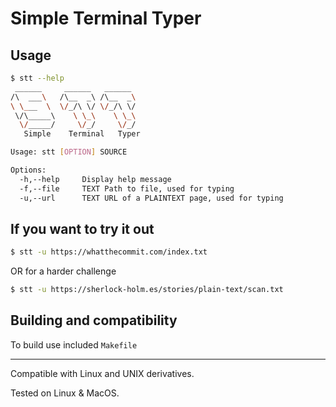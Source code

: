 # Simple Terminal Typer

## Usage

```sh
$ stt --help
 ______     ______   ______
/\  ___\   /\__  _\ /\__  _\
\ \___  \  \/_/\ \/ \/_/\ \/
 \/\_____\    \ \_\    \ \_\
  \/_____/     \/_/     \/_/
   Simple    Terminal   Typer

Usage: stt [OPTION] SOURCE

Options:
  -h,--help     Display help message
  -f,--file     TEXT Path to file, used for typing
  -u,--url      TEXT URL of a PLAINTEXT page, used for typing
```

## If you want to try it out

```sh
$ stt -u https://whatthecommit.com/index.txt
```

OR for a harder challenge

```sh
$ stt -u https://sherlock-holm.es/stories/plain-text/scan.txt
```

## Building and compatibility

To build use included `Makefile`

***

Compatible with Linux and UNIX derivatives.

Tested on Linux & MacOS.

